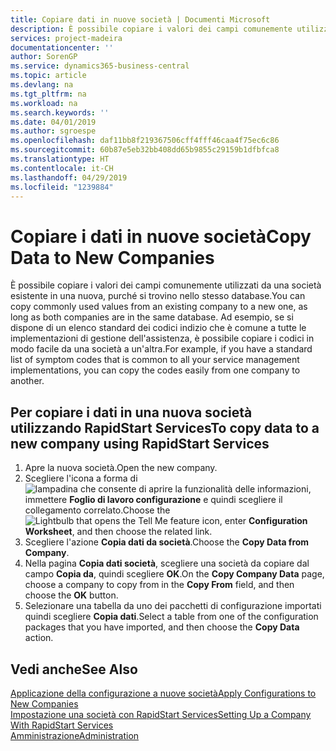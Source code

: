 ```yaml
---
title: Copiare dati in nuove società | Documenti Microsoft
description: È possibile copiare i valori dei campi comunemente utilizzati da una società esistente in una nuova, purché si trovino nello stesso database. Ad esempio, se si dispone di un elenco standard dei codici indizio che è comune a tutte le implementazioni di gestione dell'assistenza, è possibile copiare i codici in modo facile da una società a un'altra.
services: project-madeira
documentationcenter: ''
author: SorenGP
ms.service: dynamics365-business-central
ms.topic: article
ms.devlang: na
ms.tgt_pltfrm: na
ms.workload: na
ms.search.keywords: ''
ms.date: 04/01/2019
ms.author: sgroespe
ms.openlocfilehash: daf11bb8f219367506cff4fff46caa4f75ec6c86
ms.sourcegitcommit: 60b87e5eb32bb408dd65b9855c29159b1dfbfca8
ms.translationtype: HT
ms.contentlocale: it-CH
ms.lasthandoff: 04/29/2019
ms.locfileid: "1239884"
---
```

# <a name="copy-data-to-new-companies"></a><span data-ttu-id="dfd71-104">Copiare i dati in nuove società</span><span class="sxs-lookup"><span data-stu-id="dfd71-104">Copy Data to New Companies</span></span>
<span data-ttu-id="dfd71-105">È possibile copiare i valori dei campi comunemente utilizzati da una società esistente in una nuova, purché si trovino nello stesso database.</span><span class="sxs-lookup"><span data-stu-id="dfd71-105">You can copy commonly used values from an existing company to a new one, as long as both companies are in the same database.</span></span> <span data-ttu-id="dfd71-106">Ad esempio, se si dispone di un elenco standard dei codici indizio che è comune a tutte le implementazioni di gestione dell'assistenza, è possibile copiare i codici in modo facile da una società a un'altra.</span><span class="sxs-lookup"><span data-stu-id="dfd71-106">For example, if you have a standard list of symptom codes that is common to all your service management implementations, you can copy the codes easily from one company to another.</span></span>  

## <a name="to-copy-data-to-a-new-company-using-rapidstart-services"></a><span data-ttu-id="dfd71-107">Per copiare i dati in una nuova società utilizzando RapidStart Services</span><span class="sxs-lookup"><span data-stu-id="dfd71-107">To copy data to a new company using RapidStart Services</span></span>  
1. <span data-ttu-id="dfd71-108">Apre la nuova società.</span><span class="sxs-lookup"><span data-stu-id="dfd71-108">Open the new company.</span></span>  
2. <span data-ttu-id="dfd71-109">Scegliere l'icona a forma di ![lampadina che consente di aprire la funzionalità delle informazioni](media/ui-search/search_small.png "Informazioni sull'operazione che si desidera eseguire"), immettere **Foglio di lavoro configurazione** e quindi scegliere il collegamento correlato.</span><span class="sxs-lookup"><span data-stu-id="dfd71-109">Choose the ![Lightbulb that opens the Tell Me feature](media/ui-search/search_small.png "Tell me what you want to do") icon, enter **Configuration Worksheet**, and then choose the related link.</span></span>  
3. <span data-ttu-id="dfd71-110">Scegliere l'azione **Copia dati da società**.</span><span class="sxs-lookup"><span data-stu-id="dfd71-110">Choose the **Copy Data from Company**.</span></span>  
4. <span data-ttu-id="dfd71-111">Nella pagina **Copia dati società**, scegliere una società da copiare dal campo **Copia da**, quindi scegliere **OK**.</span><span class="sxs-lookup"><span data-stu-id="dfd71-111">On the **Copy Company Data** page, choose a company to copy from in the **Copy From** field, and then choose the **OK** button.</span></span>  
5. <span data-ttu-id="dfd71-112">Selezionare una tabella da uno dei pacchetti di configurazione importati quindi scegliere **Copia dati**.</span><span class="sxs-lookup"><span data-stu-id="dfd71-112">Select a table from one of the configuration packages that you have imported, and then choose the **Copy Data** action.</span></span>

## <a name="see-also"></a><span data-ttu-id="dfd71-113">Vedi anche</span><span class="sxs-lookup"><span data-stu-id="dfd71-113">See Also</span></span>
[<span data-ttu-id="dfd71-114">Applicazione della configurazione a nuove società</span><span class="sxs-lookup"><span data-stu-id="dfd71-114">Apply Configurations to New Companies</span></span>](admin-apply-configuration-to-new-companies.md)  
[<span data-ttu-id="dfd71-115">Impostazione una società con RapidStart Services</span><span class="sxs-lookup"><span data-stu-id="dfd71-115">Setting Up a Company With RapidStart Services</span></span>](admin-set-up-a-company-with-rapidstart.md)  
[<span data-ttu-id="dfd71-116">Amministrazione</span><span class="sxs-lookup"><span data-stu-id="dfd71-116">Administration</span></span>](admin-setup-and-administration.md)
